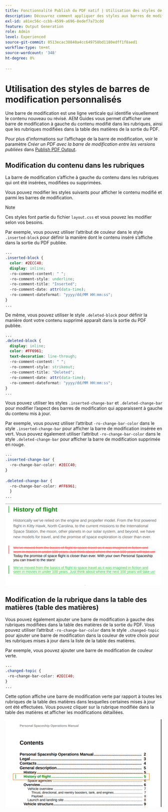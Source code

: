 ```yaml
---
title: Fonctionnalité Publish du PDF natif | Utilisation des styles de barres de modification personnalisés
description: Découvrez comment appliquer des styles aux barres de modification.
exl-id: a81ec56c-ccbb-4599-a696-8edef7a73cdd
feature: Output Generation
role: Admin
level: Experienced
source-git-commit: 0513ecac38840a4cc649758bd1180edff1f8aed1
workflow-type: tm+mt
source-wordcount: '348'
ht-degree: 0%

---
```


# Utilisation des styles de barres de modification personnalisés

Une barre de modification est une ligne verticale qui identifie visuellement le contenu nouveau ou révisé. AEM Guides vous permet d’afficher une barre de modification à gauche du contenu modifié dans les rubriques, ainsi que les rubriques modifiées dans la table des matières de la sortie du PDF.

Pour plus d’informations sur l’affichage de la barre de modification, voir le paramètre *Créer un PDF avec la barre de modification entre les versions publiées* dans [Publish PDF Output](../web-editor/native-pdf-web-editor.md).

## Modification du contenu dans les rubriques

La barre de modification s’affiche à gauche du contenu dans les rubriques qui ont été insérées, modifiées ou supprimées.

Vous pouvez modifier les styles suivants pour afficher le contenu modifié et parmi les barres de modification.


>[!NOTE]
>
>Ces styles font partie du fichier `layout.css` et vous pouvez les modifier selon vos besoins.

Par exemple, vous pouvez utiliser l’attribut de couleur dans le style `.inserted-block` pour définir la manière dont le contenu inséré s’affiche dans la sortie du PDF publiée.


```css
...
.inserted-block { 
  color: #2ECC40; 
  display: inline; 
  -ro-comment-content: " "; 
  -ro-comment-style: underline; 
  -ro-comment-title: "Inserted"; 
  -ro-comment-date: attr(data-time); 
  -ro-comment-dateformat: "yyyy/dd/MM HH:mm:ss"; 
} 
...
```

De même, vous pouvez utiliser le style `.deleted-block` pour définir la manière dont votre contenu supprimé apparaît dans la sortie du PDF publiée.

```css
...
.deleted-block { 
  display: inline; 
  color: #FF6961; 
  text-decoration: line-through; 
  -ro-comment-content: " "; 
  -ro-comment-style: strikeout; 
  -ro-comment-title: "Deleted"; 
  -ro-comment-date: attr(data-time); 
  -ro-comment-dateformat: "yyyy/dd/MM HH:mm:ss"; 
} 
...
```

Vous pouvez utiliser les styles `.inserted-change-bar` et `.deleted-change-bar` pour modifier l’aspect des barres de modification qui apparaissent à gauche du contenu mis à jour.

Par exemple, vous pouvez utiliser l’attribut `-ro-change-bar-color` dans le style `.inserted-change-bar` pour afficher la barre de modification insérée en vert. Vous pouvez également utiliser l’attribut `-ro-change-bar-color` dans le style `.deleted-change-bar` pour afficher la barre de modification supprimée en rouge.

```css
...
.inserted-change-bar { 
  -ro-change-bar-color: #2ECC40; 
} 

.deleted-change-bar { 
  -ro-change-bar-color: #FF6961; 
  } 
...
```

<img src="./assets/changed-bar-content.png" alt="Modification du contenu des rubriques de la barre" width="500">

## Modification de la rubrique dans la table des matières (table des matières)

Vous pouvez également ajouter une barre de modification à gauche des rubriques modifiées dans la table des matières de la sortie du PDF. Vous pouvez utiliser l’attribut `-ro-change-bar-color` dans le style `.changed-topic` pour ajouter une barre de modification dans la couleur de votre choix pour les rubriques mises à jour dans la liste de la table des matières.

Par exemple, vous pouvez ajouter une barre de modification de couleur verte.

```css
...
.changed-topic { 
 -ro-change-bar-color: #2ECC40; 
}  
...
```


Cette option affiche une barre de modification verte par rapport à toutes les rubriques de la table des matières dans lesquelles certaines mises à jour ont été effectuées. Vous pouvez cliquer sur la rubrique modifiée dans la table des matières et afficher les modifications détaillées.

<img src="./assets/changed-bar-TOC.png" alt="Table des matières de la barre modifiée" width="500">
